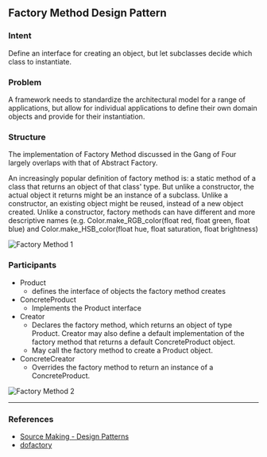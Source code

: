 ## Factory Method Design Pattern

### Intent
Define an interface for creating an object, but let subclasses decide which class to instantiate.

### Problem
A framework needs to standardize the architectural model for a range of applications, but allow for individual applications to define their own domain objects and provide for their instantiation.

### Structure
The implementation of Factory Method discussed in the Gang of Four largely overlaps with that of Abstract Factory.

An increasingly popular definition of factory method is: a static method of a class that returns an object of that class' type. But unlike a constructor, the actual object it returns might be an instance of a subclass. Unlike a constructor, an existing object might be reused, instead of a new object created. Unlike a constructor, factory methods can have different and more descriptive names (e.g. Color.make_RGB_color(float red, float green, float blue) and Color.make_HSB_color(float hue, float saturation, float brightness)

![Factory Method 1](Factory_Method_1.svg)

### Participants

* Product
    * defines the interface of objects the factory method creates
* ConcreteProduct
    * Implements the Product interface
* Creator
    * Declares the factory method, which returns an object of type Product. Creator may also define a default implementation of the factory method that returns a default ConcreteProduct object. 
    * May call the factory method to create a Product object. 
* ConcreteCreator 
    * Overrides the factory method to return an instance of a ConcreteProduct.

![Factory Method 2](Factory_Method__2.svg)

---
### References
* [Source Making - Design Patterns](https://sourcemaking.com/design_patterns/factory_method)
* [dofactory](http://www.dofactory.com/net/factory-method-design-pattern)